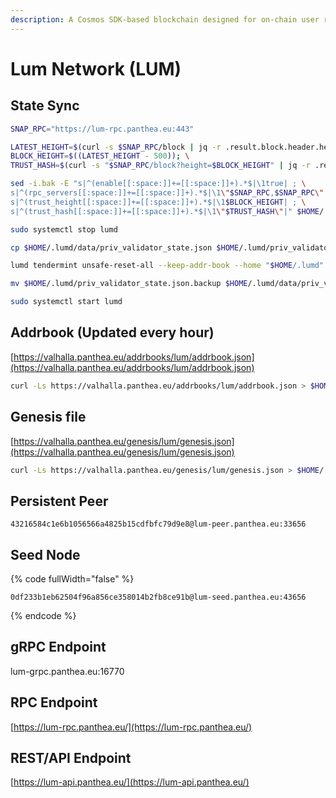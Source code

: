 ```yaml
---
description: A Cosmos SDK-based blockchain designed for on-chain user reviews and rewards.
---
```


# Lum Network (LUM)

## State Sync

```bash
SNAP_RPC="https://lum-rpc.panthea.eu:443"

LATEST_HEIGHT=$(curl -s $SNAP_RPC/block | jq -r .result.block.header.height); \
BLOCK_HEIGHT=$((LATEST_HEIGHT - 500)); \
TRUST_HASH=$(curl -s "$SNAP_RPC/block?height=$BLOCK_HEIGHT" | jq -r .result.block_id.hash)

sed -i.bak -E "s|^(enable[[:space:]]+=[[:space:]]+).*$|\1true| ; \
s|^(rpc_servers[[:space:]]+=[[:space:]]+).*$|\1\"$SNAP_RPC,$SNAP_RPC\"| ; \
s|^(trust_height[[:space:]]+=[[:space:]]+).*$|\1$BLOCK_HEIGHT| ; \
s|^(trust_hash[[:space:]]+=[[:space:]]+).*$|\1\"$TRUST_HASH\"|" $HOME/.lumd/config/config.toml

sudo systemctl stop lumd

cp $HOME/.lumd/data/priv_validator_state.json $HOME/.lumd/priv_validator_state.json.backup

lumd tendermint unsafe-reset-all --keep-addr-book --home "$HOME/.lumd"

mv $HOME/.lumd/priv_validator_state.json.backup $HOME/.lumd/data/priv_validator_state.json

sudo systemctl start lumd
```

## Addrbook (Updated every hour) <a href="#addrbook" id="addrbook"></a>

[https://valhalla.panthea.eu/addrbooks/lum/addrbook.json](https://valhalla.panthea.eu/addrbooks/lum/addrbook.json)

```bash
curl -Ls https://valhalla.panthea.eu/addrbooks/lum/addrbook.json > $HOME/.lumd/config/addrbook.json
```

## Genesis file

[https://valhalla.panthea.eu/genesis/lum/genesis.json](https://valhalla.panthea.eu/genesis/lum/genesis.json)

```bash
curl -Ls https://valhalla.panthea.eu/genesis/lum/genesis.json > $HOME/.lumd/config/genesis.json
```

## Persistent Peer

```url
43216584c1e6b1056566a4825b15cdfbfc79d9e8@lum-peer.panthea.eu:33656
```

## Seed Node

{% code fullWidth="false" %}
```url
0df233b1eb62504f96a856ce358014b2fb8ce91b@lum-seed.panthea.eu:43656
```
{% endcode %}

## gRPC Endpoint

lum-grpc.panthea.eu:16770

## RPC Endpoint

[https://lum-rpc.panthea.eu/](https://lum-rpc.panthea.eu/)

## REST/API Endpoint

[https://lum-api.panthea.eu/](https://lum-api.panthea.eu/)
